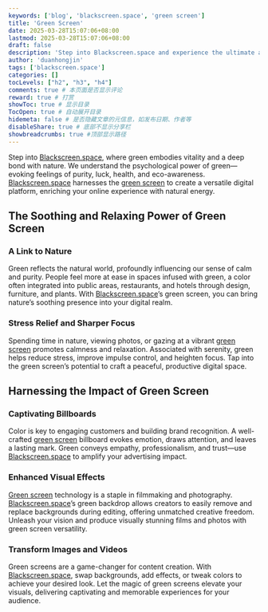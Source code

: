 ```yaml
---
keywords: ['blog', 'blackscreen.space', 'green screen']
title: 'Green Screen'
date: 2025-03-28T15:07:06+08:00
lastmod: 2025-03-28T15:07:06+08:00
draft: false
description: 'Step into Blackscreen.space and experience the ultimate allure of green.'
author: 'duanhongjin'
tags: ['blackscreen.space']
categories: []
tocLevels: ["h2", "h3", "h4"]
comments: true # 本页面是否显示评论
reward: true # 打赏
showToc: true # 显示目录
TocOpen: true # 自动展开目录
hidemeta: false # 是否隐藏文章的元信息，如发布日期、作者等
disableShare: true # 底部不显示分享栏
showbreadcrumbs: true #顶部显示路径
---
```


Step into [Blackscreen.space](https://www.blackscreennow.space), where green embodies vitality and a deep bond with nature. We understand the psychological power of green—evoking feelings of purity, luck, health, and eco-awareness. [Blackscreen.space](https://www.blackscreennow.space) harnesses the [green screen](https://www.blackscreennow.space/green-screen) to create a versatile digital platform, enriching your online experience with natural energy.

## The Soothing and Relaxing Power of Green Screen

### A Link to Nature

Green reflects the natural world, profoundly influencing our sense of calm and purity. People feel more at ease in spaces infused with green, a color often integrated into public areas, restaurants, and hotels through design, furniture, and plants. With [Blackscreen.space](https://www.blackscreennow.space)’s green screen, you can bring nature’s soothing presence into your digital realm.

### Stress Relief and Sharper Focus

Spending time in nature, viewing photos, or gazing at a vibrant [green screen](https://www.blackscreennow.space/green-screen) promotes calmness and relaxation. Associated with serenity, green helps reduce stress, improve impulse control, and heighten focus. Tap into the green screen’s potential to craft a peaceful, productive digital space.

## Harnessing the Impact of Green Screen

### Captivating Billboards

Color is key to engaging customers and building brand recognition. A well-crafted [green screen](https://www.blackscreennow.space/green-screen) billboard evokes emotion, draws attention, and leaves a lasting mark. Green conveys empathy, professionalism, and trust—use [Blackscreen.space](https://www.blackscreennow.space) to amplify your advertising impact.

### Enhanced Visual Effects

[Green screen](https://www.blackscreennow.space/green-screen) technology is a staple in filmmaking and photography. [Blackscreen.space](https://www.blackscreennow.space)’s green backdrop allows creators to easily remove and replace backgrounds during editing, offering unmatched creative freedom. Unleash your vision and produce visually stunning films and photos with green screen versatility.

### Transform Images and Videos

Green screens are a game-changer for content creation. With [Blackscreen.space](https://www.blackscreennow.space), swap backgrounds, add effects, or tweak colors to achieve your desired look. Let the magic of green screens elevate your visuals, delivering captivating and memorable experiences for your audience.
